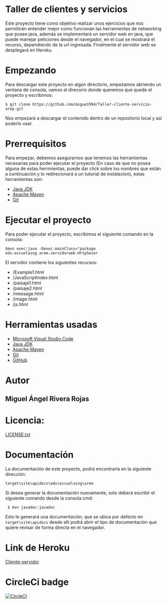# Taller de clientes y servicios

Este proyecto tiene como objetivo realizar unos ejercicios que nos permitirán entender mejor como funcionan las herramientas de networking que posee java, además se implementará un servidor web en java, que puede manejar peticiones desde el navegador, en el cual se mostrará el recurso, dependiendo de la url ingresada. Finalmente el servidor web se desplegará en Heroku.

# Empezando

Para descargar este proyecto en algún directorio, empezamos abriendo un ventana de consola, vamos al direcorio donde queremos que quede el proyecto y escribimos:

``$ git clone https://github.com/migue1994/Taller-cliente-servicio-arep.git``

Nos empezará a descargar el contenido dentro de un repositorio local y así poderlo usar.

# Prerrequisitos

Para empezar, debemos asegurarnos que tenemos las herramientas necesarias para poder ejecutar el proyecto (En caso de que no posea alguna de estas herrmientas, puede dar click sobre los nombres que están a continuación y lo redirecionará a un tutorial de instalacion), estas herramientas son:

- [Java JDK](https://docs.oracle.com/javase/10/install/installation-jdk-and-jre-microsoft-windows-platforms.htm#JSJIG-GUID-A740535E-9F97-448C-A141-B95BF1688E6F)
- [Apache Maven](https://howtodoinjava.com/maven/how-to-install-maven-on-windows/)
- [Git](https://www.linode.com/docs/development/version-control/how-to-install-git-on-linux-mac-and-windows/)

# Ejecutar el proyecto

Para poder ejecutar el proyecto, escribimos el siguiente comando en la consola:

``$mvn exec:java -Dexec.mainClass="package edu.escuelaing.arem.servidorweb.HttpSever``

El servidor contiene los siguientes recursos:

- /Example1.html
- /JavaScriptIndex.html
- /paisaje1.html
- /paisaje2.html
- /message.html
- /image.html
- /js.html


# Herramientas usadas

- [Microsoft Visual Studio Code](https://code.visualstudio.com/)
- [Java JDK](https://www.oracle.com/technetwork/java/javase/downloads/jdk8-downloads-2133151.html)
- [Apache Maven](https://maven.apache.org/)
- [Git](https://git-scm.com/)
- [GitHub](https://github.com/)

# Autor

## Miguel Ángel Rivera Rojas

# Licencia:

[LICENSE.txt](LICENSE.txt)

# Documentación

La documentación de este proyecto, podrá encontrarla en la siguiente dirección:

``target\site\apidocs\edu\escuelaing\arem``

Si desea generar la documentación nuevamente, solo deberá escribir el siguiente comando desde la consola cmd:

``` $ mvn javadoc:javadoc```

Esto le generará una documentación, que se ubica por defecto en `target\site\apidocs` desde allí podrá abrir el tipo de documentación que quiere revisar de forma directa en el navegador.

# Link de Heroku

[Cliente-servidor](https://cliente-servicio.herokuapp.com/)

# CircleCi badge

[![CircleCI](https://circleci.com/gh/migue1994/Taller-cliente-servicio-arep.svg?style=svg)](https://circleci.com/gh/migue1994/Taller-cliente-servicio-arep)